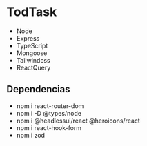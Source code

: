 # TodTask

* Node
* Express
* TypeScript
* Mongoose
* Tailwindcss
* ReactQuery


## Dependencias

* npm i react-router-dom
* npm i -D @types/node
* npm i @headlessui/react @heroicons/react
* npm i react-hook-form
* npm i zod